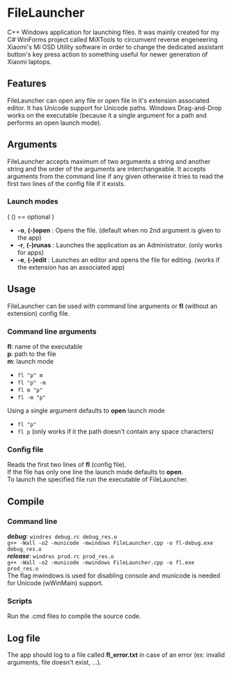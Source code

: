 # FileLauncher
C++ Windows application for launching files. It was mainly created for my C# WinForms project called MiXTools to circumvent reverse engeneering Xiaomi's Mi OSD Utility software in order to change the dedicated assistant button's key press action to something useful for newer generation of Xiaomi laptops.

## Features
FileLauncher can open any file or open file in it's extension associated editor.
It has Unicode support for Unicode paths. Windows Drag-and-Drop works on the executable (because it a single argument for a path and performs an open launch mode).

## Arguments

FileLauncher accepts maximum of two arguments a string and another string and the order of the arguments are interchangeable.
It accepts arguments from the command line if any given otherwise it tries to read the first two lines of the config file if it exists.

### Launch modes 
  ( () == optional )
  
  * **-o**, **(-)open** : Opens the file. (default when no 2nd argument is given to the app)
  * **-r**, **(-)runas** : Launches the application as an Administrator. (only works for apps)
  * **-e**, **(-)edit** : Launches an editor and opens the file for editing. (works if the extension has an associated app)

## Usage
FileLauncher can be used with command line arguments or **fl** (without an extension) config file.

### Command line arguments
  **fl**: name of the executable 
  <br/>
  **p**: path to the file
  <br/>
  **m**: launch mode
  <br/>
  - `fl "p" m`
  - `fl "p" -m`
  - `fl m "p"`
  - `fl -m "p"`
  
  Using a single argument defaults to **open** launch mode
 
  - `fl "p"`
  - `fl p` (only works if it the path doesn't contain any space characters)

### Config file
Reads the first two lines of **fl** (config file).<br/>
If the file has only one line the launch mode defaults to **open**. <br/>
To launch the specified file run the executable of FileLauncher.
  
## Compile
### Command line
  ***debug***: 
		`windres debug.rc debug_res.o`<br/>
		`g++ -Wall -o2 -municode -mwindows FileLauncher.cpp -o fl-debug.exe debug_res.o`<br/>
  ***release***: 
		`windres prod.rc prod_res.o`<br/>
		`g++ -Wall -o2 -municode -mwindows FileLauncher.cpp -o fl.exe prod_res.o`<br/>
  The flag mwindows is used for disabling console and municode is needed for Unicode (wWinMain) support.

### Scripts  
  Run the .cmd files to compile the source code.

## Log file
The app should log to a file called **fl_error.txt** in case of an error (ex: invalid arguments, file doesn't exist, ...).

